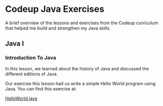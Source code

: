 # Codeup Java Exercises
A brief overview of the lessons and exercises from the Codeup curriculum that helped me build and strengthen my Java skills.  
## Java I
### Introduction To Java
In this lesson, we learned about the history of Java and discussed the different editions of Java. 

Our exercise this lesson had us write a simple Hello World program using Java. You can find this exercise at: 

[HelloWorld.java](src/HelloWorld.java)

